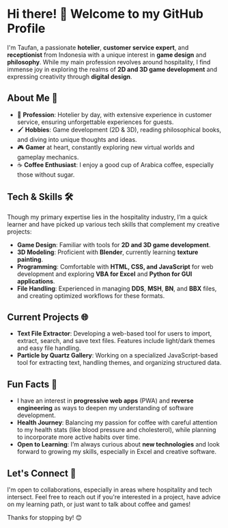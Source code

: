 # Hi there! 👋 Welcome to my GitHub Profile

I'm Taufan, a passionate **hotelier**, **customer service expert**, and **receptionist** from Indonesia with a unique interest in **game design** and **philosophy**. While my main profession revolves around hospitality, I find immense joy in exploring the realms of **2D and 3D game development** and expressing creativity through **digital design**.

## About Me 🌟

- 💼 **Profession**: Hotelier by day, with extensive experience in customer service, ensuring unforgettable experiences for guests.
- 🖌️ **Hobbies**: Game development (2D & 3D), reading philosophical books, and diving into unique thoughts and ideas.
- 🎮 **Gamer** at heart, constantly exploring new virtual worlds and gameplay mechanics.
- ☕ **Coffee Enthusiast**: I enjoy a good cup of Arabica coffee, especially those without sugar.
  
## Tech & Skills 🛠️

Though my primary expertise lies in the hospitality industry, I’m a quick learner and have picked up various tech skills that complement my creative projects:

- **Game Design**: Familiar with tools for **2D and 3D game development**.
- **3D Modeling**: Proficient with **Blender**, currently learning **texture painting**.
- **Programming**: Comfortable with **HTML, CSS, and JavaScript** for web development and exploring **VBA for Excel** and **Python for GUI applications**.
- **File Handling**: Experienced in managing **DDS**, **MSH**, **BN**, and **BBX** files, and creating optimized workflows for these formats.

## Current Projects 🌐

- **Text File Extractor**: Developing a web-based tool for users to import, extract, search, and save text files. Features include light/dark themes and easy file handling.
- **Particle by Quartz Gallery**: Working on a specialized JavaScript-based tool for extracting text, handling themes, and organizing structured data.

## Fun Facts 🎉

- I have an interest in **progressive web apps** (PWA) and **reverse engineering** as ways to deepen my understanding of software development.
- **Health Journey**: Balancing my passion for coffee with careful attention to my health stats (like blood pressure and cholesterol), while planning to incorporate more active habits over time.
- **Open to Learning**: I’m always curious about **new technologies** and look forward to growing my skills, especially in Excel and creative software.

## Let's Connect 🤝

I'm open to collaborations, especially in areas where hospitality and tech intersect. Feel free to reach out if you're interested in a project, have advice on my learning path, or just want to talk about coffee and games!

Thanks for stopping by! 😊
